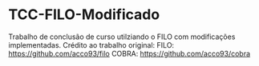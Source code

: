 # TCC-FILO-Modificado
Trabalho de conclusão de curso utilziando o FILO com modificações implementadas.
Crédito ao trabalho original:
FILO: https://github.com/acco93/filo
COBRA: https://github.com/acco93/cobra
